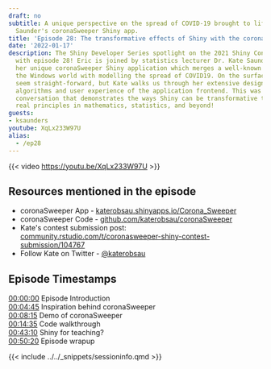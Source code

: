 ```yaml
---
draft: no
subtitle: A unique perspective on the spread of COVID-19 brought to life with Kate
  Saunder's coronaSweeper Shiny app.
title: 'Episode 28: The transformative effects of Shiny with the coronaSweeper app'
date: '2022-01-17'
description: The Shiny Developer Series spotlight on the 2021 Shiny Contest continues
  with episode 28! Eric is joined by statistics lecturer Dr. Kate Saunders to share
  her unique coronaSweeper Shiny application which merges a well-known mini-game in
  the Windows world with modelling the spread of COVID19. On the surface it might
  seem straight-forward, but Kate walks us through her extensive design ideas of the
  algorithms and user experience of the application frontend. This was a very inspiring
  conversation that demonstrates the ways Shiny can be transformative to teaching
  real principles in mathematics, statistics, and beyond!
guests: 
- ksaunders
youtube: XqLx233W97U
alias: 
  - /ep28
---
```


{{< video https://youtu.be/XqLx233W97U >}}

## Resources mentioned in the episode

* coronaSweeper App - [katerobsau.shinyapps.io/Corona_Sweeper](https://katerobsau.shinyapps.io/Corona_Sweeper)
* coronaSweeper Code - [github.com/katerobsau/coronaSweeper](https://github.com/katerobsau/coronaSweeper)
* Kate's contest submission post: [community.rstudio.com/t/coronasweeper-shiny-contest-submission/104767](https://community.rstudio.com/t/coronasweeper-shiny-contest-submission/104767)
* Follow Kate on Twitter - [@katerobsau](https://twitter.com/katerobsau)

## Episode Timestamps

[00:00:00](https://youtube.com/watch?v=XqLx233W97U&t=0s) Episode Introduction </br>
[00:04:45](https://youtube.com/watch?v=XqLx233W97U&t=285s) Inspiration behind coronaSweeper </br>
[00:08:15](https://youtube.com/watch?v=XqLx233W97U&t=495s) Demo of coronaSweeper </br>
[00:14:35](https://youtube.com/watch?v=XqLx233W97U&t=875s) Code walkthrough </br>
[00:43:10](https://youtube.com/watch?v=XqLx233W97U&t=2590s) Shiny for teaching? </br>
[00:50:20](https://youtube.com/watch?v=XqLx233W97U&t=3020s) Episode wrapup </br>

{{< include ../../_snippets/sessioninfo.qmd >}}
